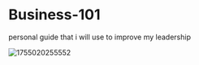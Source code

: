 # Business-101
personal guide that i will use to improve my leadership

![1755020255552](https://github.com/user-attachments/assets/34d6d731-3318-4fdb-8fd3-095a5ee4b470)
